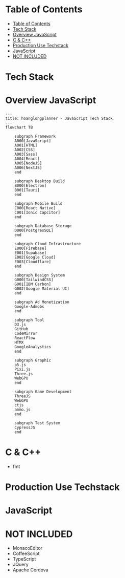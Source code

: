 # Table of Contents
- [Table of Contents](#table-of-contents)
- [Tech Stack](#tech-stack)
- [Overview JavaScript](#overview-javascript)
- [C \& C++](#c--c)
- [Production Use Techstack](#production-use-techstack)
- [JavaScript](#javascript)
- [NOT INCLUDED](#not-included)

# Tech Stack

# Overview JavaScript

```mermaid
---
title: hoanglongplanner - JavaScript Tech Stack
---
flowchart TB
    
    subgraph Framework
    A000[JavaScript]
    A001[HTML]
    A002[CSS]
    A003[Sass]
    A004[React]
    A005[NodeJS]
    A006[NextJS]
    end

    subgraph Desktop Build    
    B000[Electron]    
    B001[Tauri]    
    end

    subgraph Mobile Build    
    C000[React Native]
    C001[Ionic Capcitor]
    end

    subgraph Database Storage
    D000[PostgresSQL]
    end

    subgraph Cloud Infrastructure
    E000[Firebase]
    E001[Supabase]
    E002[Google Cloud]
    E003[Cloudflare]
    end

    subgraph Design System
    G000[TailwindCSS]
    G001[IBM Carbon]
    G002[Google Material UI]    
    end

    subgraph Ad Monetization
    Google-Admobs
    end

    subgraph Tool
    D3.js
    GitHub
    CodeMirror
    ReactFlow
    HTMX
    GoogleAnalystics
    end

    subgraph Graphic
    p5.js
    Pixi.js
    Three.js
    WebGPU    
    end

    subgraph Game Development
    ThreeJS
    WebGPU
    ctjs
    ammo.js
    end

    subgraph Test System
    CypressJS
    end    

```

# C & C++

- fmt

# Production Use Techstack

# JavaScript


# NOT INCLUDED

- MonacoEditor
- CoffeeScript
- TypeScript
- JQuery
- Apache Cordova